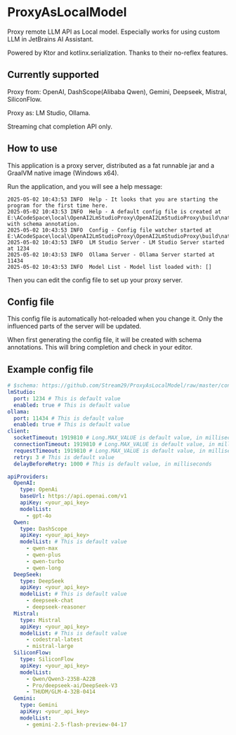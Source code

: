 # ProxyAsLocalModel

Proxy remote LLM API as Local model. Especially works for using custom LLM in JetBrains AI Assistant.

Powered by Ktor and kotlinx.serialization. Thanks to their no-reflex features.

## Currently supported

Proxy from: OpenAI, DashScope(Alibaba Qwen), Gemini, Deepseek, Mistral, SiliconFlow.

Proxy as: LM Studio, Ollama.

Streaming chat completion API only.

## How to use

This application is a proxy server, distributed as a fat runnable jar and a GraalVM native image (Windows x64).

Run the application, and you will see a help message:

```
2025-05-02 10:43:53 INFO  Help - It looks that you are starting the program for the first time here.
2025-05-02 10:43:53 INFO  Help - A default config file is created at E:\ACodeSpace\local\OpenAI2LmStudioProxy\OpenAI2LmStudioProxy\build\native\nativeCompile\config.yml with schema annotation.
2025-05-02 10:43:53 INFO  Config - Config file watcher started at E:\ACodeSpace\local\OpenAI2LmStudioProxy\OpenAI2LmStudioProxy\build\native\nativeCompile\config.yml
2025-05-02 10:43:53 INFO  LM Studio Server - LM Studio Server started at 1234
2025-05-02 10:43:53 INFO  Ollama Server - Ollama Server started at 11434
2025-05-02 10:43:53 INFO  Model List - Model list loaded with: []
```

Then you can edit the config file to set up your proxy server.

## Config file

This config file is automatically hot-reloaded when you change it. Only the influenced parts of the server will be updated.

When first generating the config file, it will be created with schema annotations. This will bring completion and check in your editor.

## Example config file

```yaml
# $schema: https://github.com/Stream29/ProxyAsLocalModel/raw/master/config_v1.schema.json
lmStudio:
  port: 1234 # This is default value
  enabled: true # This is default value
ollama:
  port: 11434 # This is default value
  enabled: true # This is default value
client:
  socketTimeout: 1919810 # Long.MAX_VALUE is default value, in milliseconds
  connectionTimeout: 1919810 # Long.MAX_VALUE is default value, in milliseconds
  requestTimeout: 1919810 # Long.MAX_VALUE is default value, in milliseconds
  retry: 3 # This is default value
  delayBeforeRetry: 1000 # This is default value, in milliseconds

apiProviders:
  OpenAI:
    type: OpenAi
    baseUrl: https://api.openai.com/v1
    apiKey: <your_api_key>
    modelList:
      - gpt-4o
  Qwen:
    type: DashScope
    apiKey: <your_api_key>
    modelList: # This is default value
      - qwen-max
      - qwen-plus
      - qwen-turbo
      - qwen-long
  DeepSeek:
    type: DeepSeek
    apiKey: <your_api_key>
    modelList: # This is default value
      - deepseek-chat
      - deepseek-reasoner
  Mistral:
    type: Mistral
    apiKey: <your_api_key>
    modelList: # This is default value
      - codestral-latest
      - mistral-large
  SiliconFlow:
    type: SiliconFlow
    apiKey: <your_api_key>
    modelList:
      - Qwen/Qwen3-235B-A22B
      - Pro/deepseek-ai/DeepSeek-V3
      - THUDM/GLM-4-32B-0414
  Gemini:
    type: Gemini
    apiKey: <your_api_key>
    modelList:
      - gemini-2.5-flash-preview-04-17
```